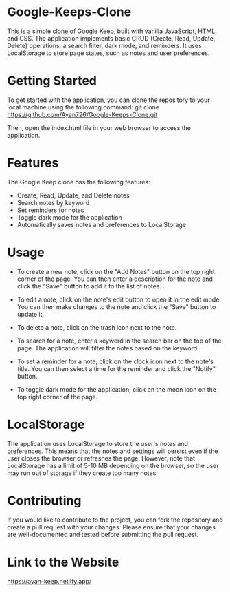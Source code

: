 # Google-Keeps-Clone
This is a simple clone of Google Keep, built with vanilla JavaScript, HTML, and CSS. The application implements basic CRUD (Create, Read, Update, Delete) operations, a search filter, dark mode, and reminders. It uses LocalStorage to store page states, such as notes and user preferences.

# Getting Started
To get started with the application, you can clone the repository to your local machine using the following command:
git clone https://github.com/Ayan726/Google-Keeps-Clone.git

Then, open the index.html file in your web browser to access the application.

# Features
The Google Keep clone has the following features:

- Create, Read, Update, and Delete notes
- Search notes by keyword
- Set reminders for notes
- Toggle dark mode for the application
- Automatically saves notes and preferences to LocalStorage

# Usage
- To create a new note, click on the "Add Notes" button on the top right corner of the page. You can then enter a description for the note and click the "Save" button to add it to the list of notes.

- To edit a note, click on the note's edit button to open it in the edit mode. You can then make changes to the note and click the "Save" button to update it.

- To delete a note, click on the trash icon next to the note.

- To search for a note, enter a keyword in the search bar on the top of the page. The application will filter the notes based on the keyword.

- To set a reminder for a note, click on the clock icon next to the note's title. You can then select a time for the reminder and click the "Notify" button.

- To toggle dark mode for the application, click on the moon icon on the top right corner of the page.

# LocalStorage
The application uses LocalStorage to store the user's notes and preferences. This means that the notes and settings will persist even if the user closes the browser or refreshes the page. However, note that LocalStorage has a limit of 5-10 MB depending on the browser, so the user may run out of storage if they create too many notes.

# Contributing
If you would like to contribute to the project, you can fork the repository and create a pull request with your changes. Please ensure that your changes are well-documented and tested before submitting the pull request.

# Link to the Website
https://ayan-keep.netlify.app/
